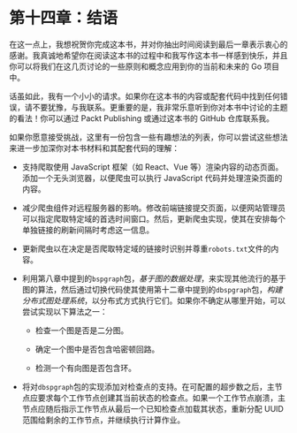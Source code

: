 # 第十四章：结语

在这一点上，我想祝贺你完成这本书，并对你抽出时间阅读到最后一章表示衷心的感谢。我真诚地希望你在阅读这本书的过程中和我写作这本书一样感到快乐，并且你可以将我们在这几页讨论的一些原则和概念应用到你的当前和未来的 Go 项目中。

话虽如此，我有一个小小的请求。如果你在这本书的内容或配套代码中找到任何错误，请不要犹豫，与我联系。更重要的是，我非常乐意听到你对本书中讨论的主题的看法！你可以通过 Packt Publishing 或通过这本书的 GitHub 仓库联系我。

如果你愿意接受挑战，这里有一份包含一些有趣想法的列表，你可以尝试这些想法来进一步加深你对本书材料和其配套代码的理解：

+   支持爬取使用 JavaScript 框架（如 React、Vue 等）渲染内容的动态页面。添加一个无头浏览器，以便爬虫可以执行 JavaScript 代码并处理渲染页面的内容。

+   减少爬虫组件对远程服务器的影响。修改前端链接提交页面，以便网站管理员可以指定爬取特定域的首选时间窗口。然后，更新爬虫实现，使其在安排每个单独链接的刷新间隔时考虑这一信息。

+   更新爬虫以在决定是否爬取特定域的链接时识别并尊重`robots.txt`文件的内容。

+   利用第八章中提到的`bspgraph`包，*基于图的数据处理*，来实现其他流行的基于图的算法，然后通过切换代码使其使用第十二章中提到的`dbspgraph`包，*构建分布式图处理系统*，以分布式方式执行它们。如果你不确定从哪里开始，可以尝试实现以下算法之一：

    +   检查一个图是否是二分图。

    +   确定一个图中是否包含哈密顿回路。

    +   检测一个有向图是否包含环。

+   将对`dbspgraph`包的实现添加对检查点的支持。在可配置的超步数之后，主节点应要求每个工作节点创建其当前状态的检查点。如果一个工作节点崩溃，主节点应随后指示工作节点从最后一个已知检查点加载其状态，重新分配 UUID 范围给剩余的工作节点，并继续执行计算作业。
